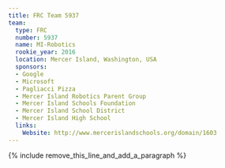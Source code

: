 ```yaml
---
title: FRC Team 5937
team:
  type: FRC
  number: 5937
  name: MI-Robotics
  rookie_year: 2016
  location: Mercer Island, Washington, USA
  sponsors:
  - Google
  - Microsoft
  - Pagliacci Pizza
  - Mercer Island Robotics Parent Group
  - Mercer Island Schools Foundation
  - Mercer Island School District
  - Mercer Island High School
  links:
    Website: http://www.mercerislandschools.org/domain/1603
---
```


{% include remove_this_line_and_add_a_paragraph %}